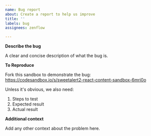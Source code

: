 ```yaml
---
name: Bug report
about: Create a report to help us improve
title: ''
labels: bug
assignees: zenflow

---
```


**Describe the bug**

A clear and concise description of what the bug is.

**To Reproduce**

Fork this sandbox to demonstrate the bug: https://codesandbox.io/s/sweetalert2-react-content-sandbox-6mri0o

Unless it's obvious, we also need:
1. Steps to test
2. Expected result
3. Actual result

**Additional context**

Add any other context about the problem here.
